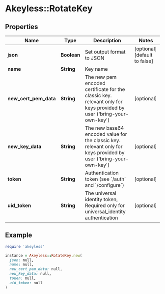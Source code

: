 # Akeyless::RotateKey

## Properties

| Name | Type | Description | Notes |
| ---- | ---- | ----------- | ----- |
| **json** | **Boolean** | Set output format to JSON | [optional][default to false] |
| **name** | **String** | Key name |  |
| **new_cert_pem_data** | **String** | The new pem encoded certificate for the classic key. relevant only for keys provided by user (&#39;bring-your-own-key&#39;) | [optional] |
| **new_key_data** | **String** | The new base64 encoded value for the classic key. relevant only for keys provided by user (&#39;bring-your-own-key&#39;) | [optional] |
| **token** | **String** | Authentication token (see &#x60;/auth&#x60; and &#x60;/configure&#x60;) | [optional] |
| **uid_token** | **String** | The universal identity token, Required only for universal_identity authentication | [optional] |

## Example

```ruby
require 'akeyless'

instance = Akeyless::RotateKey.new(
  json: null,
  name: null,
  new_cert_pem_data: null,
  new_key_data: null,
  token: null,
  uid_token: null
)
```

